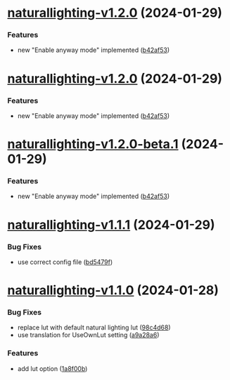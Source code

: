 # [naturallighting-v1.2.0](https://github.com/Bomret/CitiesSkylinesMods/compare/naturallighting-v1.1.1...naturallighting-v1.2.0) (2024-01-29)


### Features

* new "Enable anyway mode" implemented ([b42af53](https://github.com/Bomret/CitiesSkylinesMods/commit/b42af53db1ee088dd66cf4c35048c2445414aceb))

# [naturallighting-v1.2.0](https://github.com/Bomret/CitiesSkylinesMods/compare/naturallighting-v1.1.1...naturallighting-v1.2.0) (2024-01-29)


### Features

* new "Enable anyway mode" implemented ([b42af53](https://github.com/Bomret/CitiesSkylinesMods/commit/b42af53db1ee088dd66cf4c35048c2445414aceb))

# [naturallighting-v1.2.0-beta.1](https://github.com/Bomret/CitiesSkylinesMods/compare/naturallighting-v1.1.1...naturallighting-v1.2.0-beta.1) (2024-01-29)


### Features

* new "Enable anyway mode" implemented ([b42af53](https://github.com/Bomret/CitiesSkylinesMods/commit/b42af53db1ee088dd66cf4c35048c2445414aceb))

# [naturallighting-v1.1.1](https://github.com/Bomret/CitiesSkylinesMods/compare/naturallighting-v1.1.0...naturallighting-v1.1.1) (2024-01-29)


### Bug Fixes

* use correct config file ([bd5479f](https://github.com/Bomret/CitiesSkylinesMods/commit/bd5479f9aaf83e61d5a49f438019aa3d4d207a11))

# [naturallighting-v1.1.0](https://github.com/Bomret/CitiesSkylinesMods/compare/naturallighting-v1.0.1...naturallighting-v1.1.0) (2024-01-28)


### Bug Fixes

* replace lut with default natural lighting lut ([98c4d68](https://github.com/Bomret/CitiesSkylinesMods/commit/98c4d688e086f3f9cf600e86f647453f23041a3a))
* use translation for UseOwnLut setting ([a9a28a6](https://github.com/Bomret/CitiesSkylinesMods/commit/a9a28a6f487ab964e5cb7c6245d1d77207ccebde))


### Features

* add lut option ([1a8f00b](https://github.com/Bomret/CitiesSkylinesMods/commit/1a8f00b992e8660d13ace9e5c437e963650d2aed))
